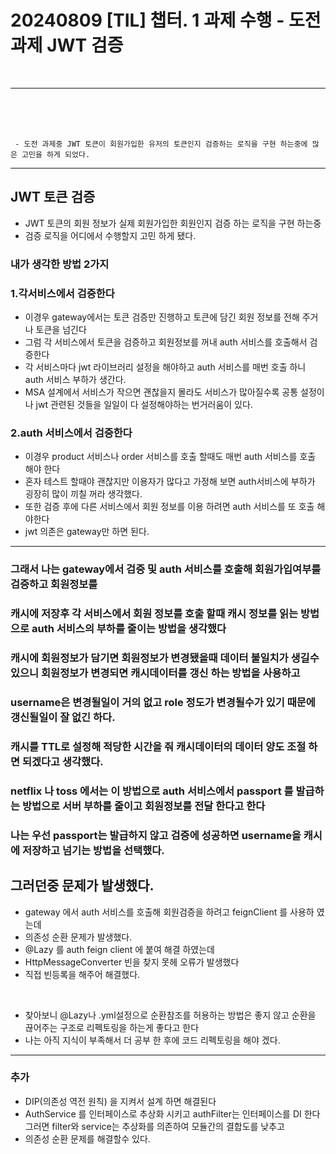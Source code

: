 # 20240809 [TIL] 챕터. 1 과제 수행 - 도전과제 JWT 검증
<br>

---
<br>
<br>
<br>

```
 - 도전 과제중 JWT 토큰이 회원가입한 유저의 토큰인지 검증하는 로직을 구현 하는중에 많은 고민을 하게 되었다.

```


---
## JWT 토큰 검증

- JWT 토큰의 회원 정보가 실제 회원가입한 회원인지 검증 하는 로직을 구현 하는중 
- 검증 로직을 어디에서 수행할지 고민 하게 됐다.
### 내가 생각한 방법 2가지
### 1.각서비스에서 검증한다 
- 이경우 gateway에서는 토큰 검증만 진행하고 토큰에 담긴 회원 정보를 전해 주거나 토큰을 넘긴다
- 그럼 각 서비스에서 토큰을 검증하고 회원정보를 꺼내 auth 서비스를 호출해서 검증한다
- 각 서비스마다 jwt 라이브러리 설정을 해야하고 auth 서비스를 매번 호출 하니 auth 서비스 부하가 생간다.
- MSA 설계에서 서비스가 작으면 괜찮을지 몰라도 서비스가 많아질수록 공통 설정이나 jwt 관련된 것들을 일일이 다 설정해야하는 번거러움이 있다.

### 2.auth 서비스에서 검증한다
   - 이경우 product 서비스나 order 서비스를 호출 할때도 매번 auth 서비스를 호출 해야 한다 
   - 혼자 테스트 할때야 괜찮지만 이용자가 많다고 가정해 보면 auth서비스에 부하가 굉장히 많이 끼칠 꺼라 생각했다.
   - 또한 검증 후에 다른 서비스에서 회원 정보를 이용 하려면 auth 서비스를 또 호출 해야한다
   - jwt 의존은 gateway만 하면 된다.

---
### 그래서 나는 gateway에서 검증 및 auth 서비스를 호출해 회원가입여부를 검증하고 회원정보를
### 캐시에 저장후 각 서비스에서 회원 정보를 호출 할때 캐시 정보를 읽는 방법으로 auth 서비스의 부하를 줄이는 방법을 생각했다
### 캐시에 회원정보가 담기면 회원정보가 변경됐을때 데이터 불일치가 생길수 있으니 회원정보가 변경되면 캐시데이터를 갱신 하는 방법을 사용하고
### username은 변경될일이 거의 없고 role 정도가 변경될수가 있기 때문에 갱신될일이 잘 없긴 하다.
### 캐시를 TTL로 설정해 적당한 시간을 줘 캐시데이터의 데이터 양도 조절 하면 되겠다고 생각했다.
### netflix 나 toss 에서는 이 방법으로 auth 서비스에서 passport 를 발급하는 방법으로 서버 부하를 줄이고 회원정보를 전달 한다고 한다
### 나는 우선 passport는 발급하지 않고 검증에 성공하면 username을 캐시에 저장하고 넘기는 방법을 선택했다.


## 그러던중 문제가 발생했다.
- gateway 에서 auth 서비스를 호출해 회원검증을 하려고 feignClient 를 사용하 였는데 
- 의존성 순환 문제가 발생했다.
- @Lazy 를 auth feign client 에 붙여 해결 하였는데 
- HttpMessageConverter 빈을 찾지 못헤 오류가 발생했다 
- 직접 빈등록을 해주어 해결했다.

<br>

- 찾아보니 @Lazy나 .yml설정으로 순환참조를 허용하는 방법은 좋지 않고 순환을 끊어주는 구조로 리펙토링을 하는게 좋다고 한다
- 나는 아직 지식이 부족해서 더 공부 한 후에 코드 리펙토링을 해야 겠다.

---
### 추가

- DIP(의존성 역전 원칙) 을 지켜서 설계 하면 해결된다
- AuthService 를 인터페이스로 추상화 시키고 authFilter는 인터페이스를 DI 한다 그러면 filter와 service는 추상화를 의존하여 모듈간의 결합도를 낮추고
- 의존성 순환 문제를 해결할수 있다.